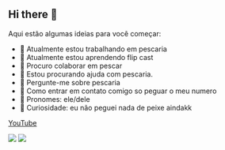 ## Hi there 👋

Aqui estão algumas ideias para você começar:

- 🎣 Atualmente estou trabalhando em pescaria
- 🎣 Atualmente estou aprendendo flip cast
- 🎣 Procuro colaborar em pescar
- 🎣 Estou procurando ajuda com pescaria.
- 🎣 Pergunte-me sobre pescaria
- 🎣 Como entrar em contato comigo so peguar o meu numero
- 🎣 Pronomes: ele/dele
- 🎣 Curiosidade: eu não peguei nada de peixe aindakk

  
 [YouTube](https://www.https://www.youtube.com)
 
 ![](https://media.tenor.com/VOS-RQzUah8AAAAM/cast-net-fishing-fall.gif)
 ![](https://media.tenor.com/yviqAoLAGUAAAAAM/fishing-failarmy.gif)
